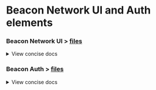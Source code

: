 # Beacon Network UI and Auth elements
### Beacon Network UI > [files](./ui)
<details><summary>View concise docs</summary>
Beacon Network UI has been developed using AngularJS, HTML5 and CSS3.

#### Configuration

The Beacon UI endpoints can be configured in `ui/app/view/config.json` file. Currently they will default to:
```json
{
  "aggregatorUrl": "aggregator-beacon.rahtiapp.fi/query?",
  "aaiUrl": "https://beacon-auth-beacon.rahtiapp.fi/app"
}
```

`aggregatorUrl` should point to a service which queries multiple Beacons. `aaiUrl` should point to an ELIXIR AAI Client, e.g. [beacon-auth app](./beacon_auth).

#### Run and Build

In the `app` folder one can start the application (for development purposes) using:

##### Run from command line

```
python -m SimpleHTTPServer 8080
```
or
```
python3 -m http.server 8080
```

##### Run from Apache Web Server

Create container for `beacon-ui`:
```
s2i build git@github.com:CSCfi/beacon-openshift.git \
    --context-dir=beacon-ui \
    centos/httpd-24-centos7 \
    beacon-ui
```

Run the created container:
```
docker run -p 8080:8080 beacon-ui
```

The application will be available at: `http://localhost:8080/app`
</details>

### Beacon Auth > [files](./beacon_auth)
<details><summary>View concise docs</summary>
This is an ELIXIR AAI Client API which authenticates the user at Beacon UI and stores an access token into the cookies to be used later in `beacon-aggregator` as means of authorization.

Refer to [ELIXIR AAI Documentation](https://www.elixir-europe.org/services/compute/aai) for issues related to authentication.

#### Endpoints
| Endpoint | Description |
| --- | --- |
| `/app` | API index, redirects user to ELIXIR AAI Login on landing. |
| `/` | Callback URL to which user is returned to from ELIXIR AAI after authentication. User is redirected back to Beacon UI along with storing the access token to cookies at this phase. |

#### Example Queries
`/app` # Redirects user to ELIXIR AAI for authentication

##### Environment Variables
The API requires some configuration variables stored as environment variables. If no environment variables are found, defaults are used instead. Below is a table listing all used environment variables with their default values and a brief description.

| ENV | Default | Description |
| --- | --- | --- |
| `APP_HOST` | `localhost` | Web server host address inside the Openshift container. This is not the same as the external URL. |
| `APP_PORT` | `8080` | Web server port inside the Openshift container. |
| `APP_DEBUG` | `False` | If set to `True`, Flask will print events into the Openshift terminal. |
| `COOKIE_SECRET` | `None` | Should be set to a random string. Used as a secret key for storing cookies. |
| `COOKIE_AGE` | `3600` | Cookie expiration time in seconds. |
| `COOKIE_SECURE` | `True` | Tells Flask to only set secure https cookies. |
| `COOKIE_DOMAIN` | `None` | Should point to wildcard subdomain level, as the APIs are served in subdomains in Openshift, e.g. `*.domain.org` |
| `SESSION_COOKIE_SECURE` | `True` | Tells Flask to only allow cookies if connection is secure (https). |
| `REDIRECT_URL` | `None` | Should point to Beacon UI index page. |
| `CALLBACK_URL` | `None` | ELIXIR AAI Callback to `beacon-auth` `/`. |
| `CLIENT_ID` | `None` | Client service identifier. Acquired from ELIXIR AAI. |
| `CLIENT_SECRET` | `None` | Secret key for client service identifier. Acquired from ELIXIR AAI. |
| `GUNICORN_PROCESSES` | `3` | Number of workers. A good starting value is `2 * CPUs + 1`. So for machine with 1 CPU the value would be 3. |
| `GUNICORN_THREADS` | `1` | Number of threads each worker can handle. |
| `BONA_FIDE_URL`| `http://www.ga4gh.org/beacon/bonafide/ver1.0` | Expected return value for `bona_fide_status` from ELIXIR AAI. |

#### Run and Build

##### Run from the command line

The application can be run as (the application will default to the environment variable values specified above):

```
pip install -r requirements.txt
python app.py
```

##### Build using s2i

Create container for `beacon-auth`
```
s2i build git@github.com:CSCfi/beacon-openshift.git \
    --context-dir=beacon_auth \
    centos/python-35-centos7 \
    beacon_auth
```

Run the created container:
```
docker run -p 8080:8080 beacon_auth
```

#### Important
The beacon auth -app relies on an active ELIXIR AAI registration. New clients can be registered at [ELIXIR CZ](https://login.elixir-czech.org/oidc).
</details>